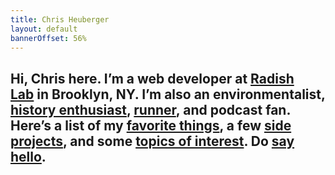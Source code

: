 ```yaml
---
title: Chris Heuberger
layout: default
bannerOffset: 56%
---
```


<div class="main-content">

  <section class="home-intro">
    <h1 class="home-intro-text">Hi, Chris here. I&#8217;m a web developer at <a class="home-intro-link" href="https://www.radishlab.com" target="_blank" rel="noopener" aria-label="Radish Lab">Radish Lab</a>&nbsp;in Brooklyn, NY. I&#8217;m also an environmentalist, <a class="home-intro-link" href="https://www.bushwickbrewingtour.com" target="_blank" rel="noopener" aria-label="history enthusiast">history enthusiast</a>, <a class="home-intro-link" href="https://www.chrisheuberger.com/rrbc" target="_blank" rel="noopener" aria-label="runner">runner</a>, and podcast fan. Here&#8217;s a list of my <a class="home-intro-link" href="favorite-things.html" aria-label="favorite things">favorite things</a>, a few <a class="home-intro-link" href="side-projects.html" aria-label="side projects">side projects</a>, and some <a class="home-intro-link" href="talks.html" aria-label="talks I've given">topics of interest</a>. Do <a class="home-intro-link" href="mailto:chrisheuberg@gmail.com" target="_blank" rel="noopener" title="chrisheuberg@gmail.com" aria-label="say hello">say hello</a>.</h1>
  </section>

</div>
